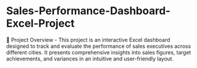# Sales-Performance-Dashboard-Excel-Project
📌 Project Overview - 
This project is an interactive Excel dashboard designed to track and evaluate the performance of sales executives across different cities. It presents comprehensive insights into sales figures, target achievements, and variances in an intuitive and user-friendly layout.
